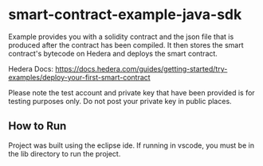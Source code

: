 # smart-contract-example-java-sdk

Example provides you with a solidity contract and the json file that is produced after the contract has been compiled. It then stores the smart contract's bytecode on Hedera and deploys the smart contract.

Hedera Docs: https://docs.hedera.com/guides/getting-started/try-examples/deploy-your-first-smart-contract

Please note the test account and private key that have been provided is for testing purposes only. Do not post your private key in public places.
## How to Run
Project was built using the eclipse ide.
If running in vscode, you must be in the lib directory to run the project.
